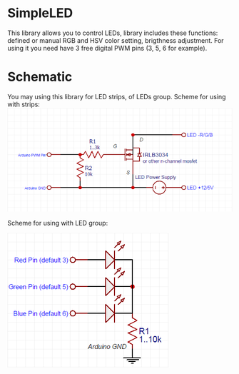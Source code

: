 # SimpleLED
This library allows you to control LEDs, library includes these functions: defined or manual RGB and HSV color setting, brigthness adjustment. For using it you need have 3 free digital PWM pins (3, 5, 6 for example).

# Schematic
You may using this library for LED strips, of LEDs group.
Scheme for using with strips:
![Preview](https://github.com/SNMetamorph/SimpleLED/blob/master/mosfetscheme.png?raw=true)

Scheme for using with LED group:

![Preview](https://github.com/SNMetamorph/SimpleLED/blob/master/ledscheme.png?raw=true)
